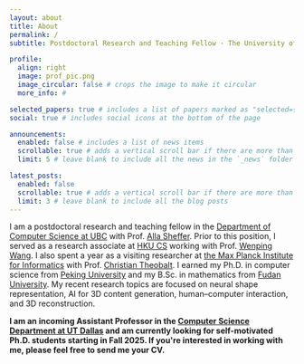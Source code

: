 ```yaml
---
layout: about
title: About
permalink: /
subtitle: Postdoctoral Research and Teaching Fellow · The University of British Columbia

profile:
  align: right
  image: prof_pic.png
  image_circular: false # crops the image to make it circular
  more_info: #

selected_papers: true # includes a list of papers marked as "selected={true}"
social: true # includes social icons at the bottom of the page

announcements:
  enabled: false # includes a list of news items
  scrollable: true # adds a vertical scroll bar if there are more than 3 news items
  limit: 5 # leave blank to include all the news in the `_news` folder

latest_posts:
  enabled: false
  scrollable: true # adds a vertical scroll bar if there are more than 3 new posts items
  limit: 3 # leave blank to include all the blog posts
---
```


I am a postdoctoral research and teaching fellow in the [Department of Computer Science at UBC](https://www.cs.ubc.ca/) with Prof. [Alla Sheffer](https://www.cs.ubc.ca/~sheffa/). Prior to this position, I served as a research associate at [HKU CS](https://www.cs.hku.hk/) working with Prof. [Wenping Wang](https://engineering.tamu.edu/cse/profiles/Wang-Wenping.html). I also spent a year as a visiting researcher at [the Max Planck Institute for Informatics](https://www.mpi-inf.mpg.de/home) with Prof. [Christian Theobalt](https://people.mpi-inf.mpg.de/~theobalt/). I earned my Ph.D. in computer science from [Peking University](https://eecs.pku.edu.cn/en/) and my B.Sc. in mathematics from [Fudan University](https://math.fudan.edu.cn/mathen/main.htm). My recent research topics are focused on neural shape representation, AI for 3D content generation, human–computer interaction, and 3D reconstruction.

**I am an incoming Assistant Professor in the [Computer Science Department at UT Dallas](https://cs.utdallas.edu/) and am currently looking for self-motivated Ph.D. students starting in Fall 2025. If you're interested in working with me, please feel free to send me your CV.**
